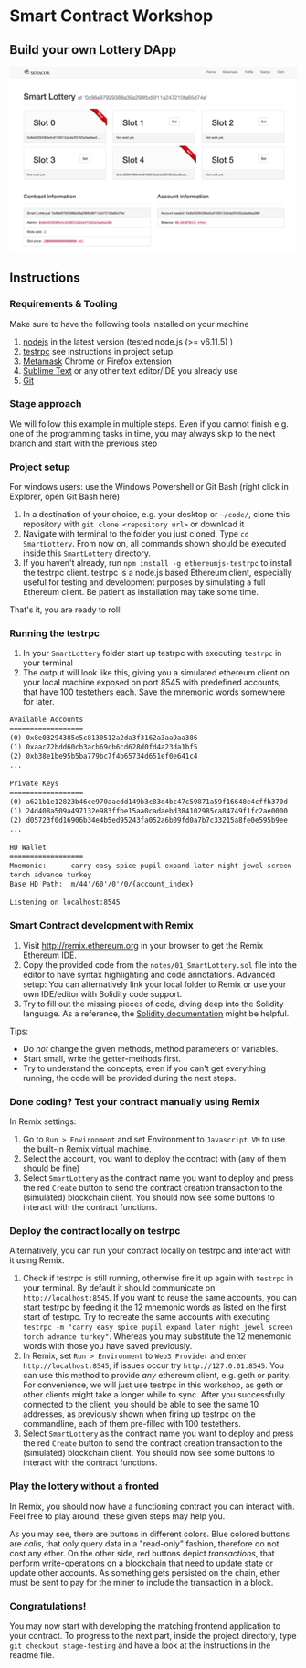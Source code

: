 # Smart Contract Workshop

## Build your own Lottery DApp

![Animated DApp](./notes/01-screenshot.png)

## Instructions

### Requirements & Tooling

Make sure to have the following tools installed on your machine

 1. [nodejs](https://nodejs.org/en/download/) in the latest version (tested node.js (>= v6.11.5) )
 2. [testrpc](https://github.com/ethereumjs/testrpc) see instructions in project setup
 3. [Metamask](http://metamask.io) Chrome or Firefox extension
 4. [Sublime Text](http://sublimetext.com) or any other text editor/IDE you already use
 5. [Git](https://git-scm.com/downloads)

### Stage approach

We will follow this example in multiple steps. Even if you cannot finish e.g. one of the programming tasks in time, you may always
skip to the next branch and start with the previous step 

### Project setup

For windows users: use the Windows Powershell or Git Bash (right click in Explorer, open Git Bash here)

1. In a destination of your choice, e.g. your desktop or `~/code/`, clone this repository with `git clone <repository url>` or download it
2. Navigate with terminal to the folder you just cloned. Type `cd SmartLottery`. From now on, all commands shown should be executed inside this `SmartLottery` directory.
3. If you haven't already, run `npm install -g ethereumjs-testrpc` to install the testrpc client. testrpc is a node.js based Ethereum client, especially useful for testing and development purposes by simulating a full Ethereum client. Be patient as installation may take some time.

That's it, you are ready to roll!

### Running the testrpc

1. In your `SmartLottery` folder start up testrpc with executing `testrpc` in your terminal
2. The output will look like this, giving you a simulated ethereum client on your local machine exposed on port 8545 with predefined accounts, that have 100 testethers each. Save the mnemonic words somewhere for later.

```
Available Accounts
==================
(0) 0x8e03294385e5c8130512a2da3f3162a3aa9aa386
(1) 0xaac72bdd60cb3acb69cb6cd628d0fd4a23da1bf5
(2) 0xb38e1be95b5ba779bc7f4b65734d651ef0e641c4
...

Private Keys
==================
(0) a621b1e12823b46ce970aaedd149b3c83d4bc47c59871a59f16648e4cffb370d
(1) 24d408a509a497132e983ffbe15aa0cadaebd384102985ca84749f1fc2ae0000
(2) d05723f0d16906b34e4b5ed95243fa052a6b09fd0a7b7c33215a8fe0e595b9ee
...

HD Wallet
==================
Mnemonic:      carry easy spice pupil expand later night jewel screen torch advance turkey
Base HD Path:  m/44'/60'/0'/0/{account_index}

Listening on localhost:8545
```

### Smart Contract development with Remix

1. Visit http://remix.ethereum.org in your browser to get the Remix Ethereum IDE.
2. Copy the provided code from the `notes/01_SmartLottery.sol` file into the editor to have syntax highlighting and code annotations. Advanced setup: You can alternatively link your local folder to Remix or use your own IDE/editor with Solidity code support.
3. Try to fill out the missing pieces of code, diving deep into the Solidity language. As a reference, the [Solidity documentation](https://solidity.readthedocs.io/en/develop/) might be helpful. 

Tips:
* Do *not* change the given methods, method parameters or variables.
* Start small, write the getter-methods first.
* Try to understand the concepts, even if you can't get everything running, the code will be provided during the next steps.

### Done coding? Test your contract manually using Remix

In Remix settings:

1. Go to `Run > Environment` and set Environment to `Javascript VM` to use the built-in Remix virtual machine.
2. Select the account, you want to deploy the contract with (any of them should be fine)
3. Select `SmartLottery` as the contract name you want to deploy and press the red `Create` button to send the contract creation transaction to the (simulated) blockchain client. You should now see some buttons to interact with the contract functions.

### Deploy the contract locally on testrpc

Alternatively, you can run your contract locally on testrpc and interact with it using Remix.

1. Check if testrpc is still running, otherwise fire it up again with `testrpc` in your terminal. By default it should communicate on `http://localhost:8545`. If you want to reuse the same accounts, you can start testrpc by feeding it the 12 mnemonic words 
as listed on the first start of testrpc. Try to recreate the same accounts with executing `testrpc -m "carry easy spice pupil expand later night jewel screen torch advance turkey"`. Whereas you may substitute the 12 menemonic words with those you have saved previously.
2. In Remix, set `Run > Environment` to `Web3 Provider` and  enter `http://localhost:8545`, if issues occur try `http://127.0.01:8545`. You can use this method to provide *any* ethereum client, e.g. geth or parity. For convenience, we will just use testrpc in this workshop, 
as geth or other clients might take a longer while to sync. After you successfully connected to the client, you should be able to see the same 10 addresses, as previously shown when firing up testrpc on the commandline, each of them pre-filled with 100 testethers. 
3. Select `SmartLottery` as the contract name you want to deploy and press the red `Create` button to send the contract creation transaction to the (simulated) blockchain client. You should now see some buttons to interact with the contract functions.

### Play the lottery without a fronted

In Remix, you should now have a functioning contract you can interact with. Feel free to play around, these given steps may help you. 

As you may see, there are buttons in different colors. Blue colored buttons are *calls*, that only query data in a "read-only" fashion, therefore do not cost any ether. On the other side, red buttons depict *transactions*, that perform write-operations on a blockchain that need to update state or update other accounts. As something gets persisted on the chain, ether must be sent to pay for the miner to include the transaction in a block.


### Congratulations!

You may now start with developing the matching frontend application to your contract.
To progress to the next part, inside the project directory, type `git checkout stage-testing` and have a look at the instructions in  the readme file.